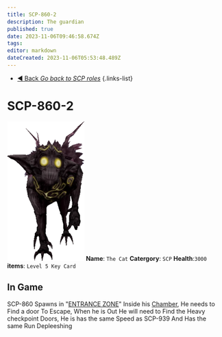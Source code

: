 ```yaml
---
title: SCP-860-2
description: The guardian
published: true
date: 2023-11-06T09:46:58.674Z
tags: 
editor: markdown
dateCreated: 2023-11-06T05:53:48.489Z
---
```


- [:arrow_backward: Back *Go back to SCP roles*](/en/game/jobs/scps)
{.links-list}
# SCP-860-2
![860-2.png](/images/roles/860-2.png)
**Name**: `The Cat`
**Catergory**: `SCP`
**Health**:`3000 `
**items**: `Level 5 Key Card`
## In Game
SCP-860 Spawns in "[ENTRANCE ZONE](/en/game/rooms/ent)" Inside his [Chamber](/en/game/rooms/860chamber), He needs to Find a door To Escape, When he is Out He will need to Find the Heavy checkpoint Doors, He is has the same Speed as SCP-939 And Has the same Run Depleeshing 